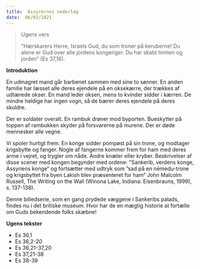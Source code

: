 ```yaml
---
title:  Assyrernes nederlag
date:  06/02/2021
---
```


> <p>Ugens vers</p>
> ”Hærskarers Herre, Israels Gud, du som troner på keruberne! Du alene er Gud over alle jordens kongeriger. Du har skabt himlen og jorden“ (Es 37,16).

**Introduktion**

En udmagret mand går barbenet sammen med sine to sønner. En anden familie har læsset alle deres ejendele på en oksekærre, der trækkes af udtærede okser. En mand leder oksen, mens to kvinder sidder i kærren. De mindre heldige har ingen vogn, så de bærer deres ejendele på deres skuldre.

Der er soldater overalt. En rambuk drøner mod byporten. Bueskytter på toppen af rambukken skyder på forsvarerne på murene. Der er døde mennesker alle vegne.

Vi spoler hurtigt frem. En konge sidder pompøst på sin trone, og modtager krigsbytte og fanger. Nogle af fangerne kommer frem for ham med deres arme i vejret, og trygler om nåde. Andre knæler eller kryber. Beskrivelser af disse scener med kongen begynder med ordene: ”Sankerib, verdens konge, Assyriens konge“ og fortsætter med udtryk som ”sad på en nēmedu-trone og krigsbyttet fra byen Lakish blev præsenteret for ham“ John Malcolm Russell, The Writing on the Wall (Winona Lake, Indiana: Eisenbrauns, 1999), s. 137-138).

Denne billedserie, som en gang prydede væggene i Sankeribs palads, findes nu i det britiske museum. Hvor har de en mægtig historie at fortælle om Guds bekendende folks skæbne!

**Ugens tekster**

- Es 36,1
- Es 36,2-20
- Es 36,21-37,20
- Es 37,21-38
- Es 38-39